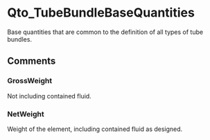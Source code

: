 # Qto_TubeBundleBaseQuantities

Base quantities that are common to the definition of all types of tube bundles.<!-- end of definition -->


## Comments

### GrossWeight

Not including contained fluid.

### NetWeight

Weight of the element, including contained fluid as designed.

